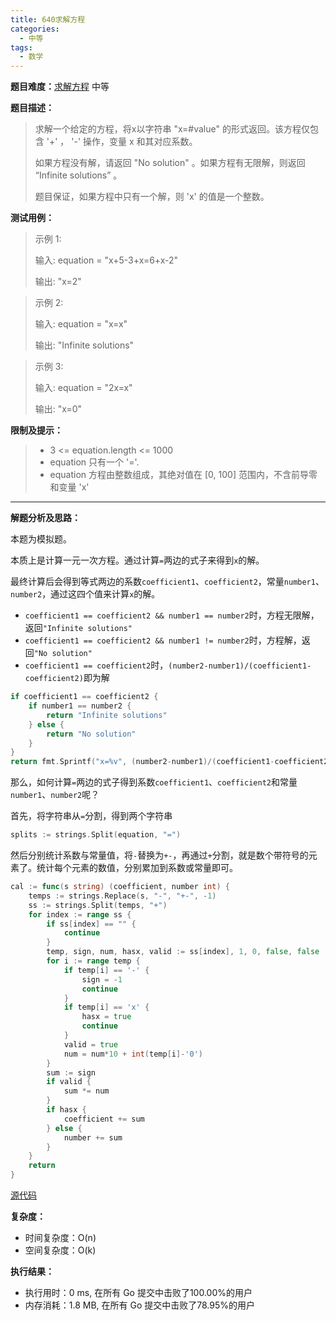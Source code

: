 ```yaml
---
title: 640求解方程
categories:
  - 中等
tags:
  - 数学
---
```

**题目难度：**[求解方程](https://leetcode.cn/problems/solve-the-equation/) 中等

**题目描述：**

> 求解一个给定的方程，将x以字符串 "x=#value" 的形式返回。该方程仅包含 '+' ， '-' 操作，变量 x 和其对应系数。
>
> 如果方程没有解，请返回 "No solution" 。如果方程有无限解，则返回 “Infinite solutions” 。
>
> 题目保证，如果方程中只有一个解，则 'x' 的值是一个整数。


**测试用例：**

> 示例 1:
>
> 输入: equation = "x+5-3+x=6+x-2"
>
> 输出: "x=2"

> 示例 2:
>
> 输入: equation = "x=x"
>
> 输出: "Infinite solutions"


> 示例 3:
>
> 输入: equation = "2x=x"
>
> 输出: "x=0"


**限制及提示：**
> - 3 <= equation.length <= 1000
> - equation 只有一个 '='.
> - equation 方程由整数组成，其绝对值在 [0, 100] 范围内，不含前导零和变量 'x'


---
**解题分析及思路：**

本题为模拟题。

本质上是计算一元一次方程。通过计算`=`两边的式子来得到`x`的解。

最终计算后会得到等式两边的系数`coefficient1`、`coefficient2`，常量`number1`、`number2`，通过这四个值来计算`x`的解。

- `coefficient1 == coefficient2 && number1 == number2`时，方程无限解，返回`"Infinite solutions"`
- `coefficient1 == coefficient2 && number1 != number2`时，方程解，返回`"No solution"`
- `coefficient1 == coefficient2`时，`(number2-number1)/(coefficient1-coefficient2)`即为解

```go
if coefficient1 == coefficient2 {
    if number1 == number2 {
        return "Infinite solutions"
    } else {
        return "No solution"
    }
}
return fmt.Sprintf("x=%v", (number2-number1)/(coefficient1-coefficient2))
```

那么，如何计算`=`两边的式子得到系数`coefficient1`、`coefficient2`和常量`number1`、`number2`呢？


首先，将字符串从`=`分割，得到两个字符串

```go
splits := strings.Split(equation, "=")
```


然后分别统计系数与常量值，将`-`替换为`+-`，再通过`+`分割，就是数个带符号的元素了。统计每个元素的数值，分别累加到系数或常量即可。
```go
cal := func(s string) (coefficient, number int) {
    temps := strings.Replace(s, "-", "+-", -1)
    ss := strings.Split(temps, "+")
    for index := range ss {
        if ss[index] == "" {
            continue
        }
        temp, sign, num, hasx, valid := ss[index], 1, 0, false, false
        for i := range temp {
            if temp[i] == '-' {
                sign = -1
                continue
            }
            if temp[i] == 'x' {
                hasx = true
                continue
            }
            valid = true
            num = num*10 + int(temp[i]-'0')
        }
        sum := sign
        if valid {
            sum *= num
        }
        if hasx {
            coefficient += sum
        } else {
            number += sum
        }
    }
    return
}
```


[源代码](https://github.com/lomtom/algorithm-go/blob/main/leetcode/640求解方程_test.go)

**复杂度：**

- 时间复杂度：O(n)
- 空间复杂度：O(k)

**执行结果：**

- 执行用时：0 ms, 在所有 Go 提交中击败了100.00%的用户
- 内存消耗：1.8 MB, 在所有 Go 提交中击败了78.95%的用户
